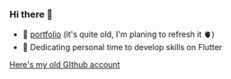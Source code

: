 ### Hi there 👋

- 🔭 [portfolio](https://hugo-degrossi.fr) (it's quite old, I'm planing to refresh it 🫀)
- 🌱 Dedicating personal time to develop skills on Flutter

[Here's my old GIthub account](https://github.com/nilitz?tab=repositories)
<!--
**hugo-degrossi/hugo-degrossi** is a ✨ _special_ ✨ repository because its `README.md` (this file) appears on your GitHub profile.

Here are some ideas to get you started:

- 🔭 I’m currently working on ...
- 🌱 I’m currently learning ...
- 👯 I’m looking to collaborate on ...
- 🤔 I’m looking for help with ...
- 💬 Ask me about ...
- 📫 How to reach me: ...
- 😄 Pronouns: ...
- ⚡ Fun fact: ...
-->
